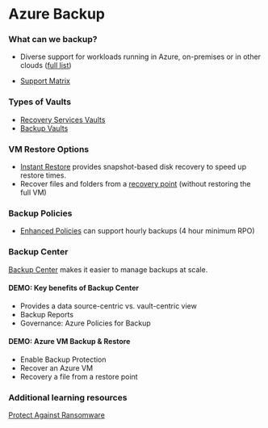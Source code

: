 # Azure Backup

### What can we backup?

- Diverse support for workloads running in Azure, on-premises or in other clouds ([full list](https://docs.microsoft.com/en-us/azure/backup/backup-overview#what-can-i-back-up))

- [Support Matrix](https://docs.microsoft.com/en-us/azure/backup/backup-support-matrix)
   
### Types of Vaults
- [Recovery Services Vaults](https://docs.microsoft.com/en-us/azure/backup/backup-azure-recovery-services-vault-overview)
- [Backup Vaults](https://docs.microsoft.com/en-us/azure/backup/backup-vault-overview)

### VM Restore Options
  - [Instant Restore](https://docs.microsoft.com/en-us/azure/backup/backup-instant-restore-capability) provides snapshot-based disk recovery to speed up restore times.
  - Recover files and folders from a [recovery point](https://docs.microsoft.com/en-us/azure/backup/backup-azure-restore-files-from-vm) (without restoring the full VM)

### Backup Policies
  - [Enhanced Policies](https://docs.microsoft.com/en-us/azure/backup/backup-azure-vms-enhanced-policy) can support hourly backups (4 hour minimum RPO)

### Backup Center

[Backup Center](https://docs.microsoft.com/en-us/azure/backup/backup-overview#what-can-i-back-up) makes it easier to manage backups at scale.

#### DEMO: Key benefits of Backup Center

- Provides a data source-centric vs. vault-centric view 
- Backup Reports
- Governance: Azure Policies for Backup 

#### DEMO: Azure VM Backup & Restore 

- Enable Backup Protection
- Recover an Azure VM
- Recovery a file from a restore point

### Additional learning resources

[Protect Against Ransomware](https://docs.microsoft.com/en-us/azure/security/fundamentals/backup-plan-to-protect-against-ransomware)